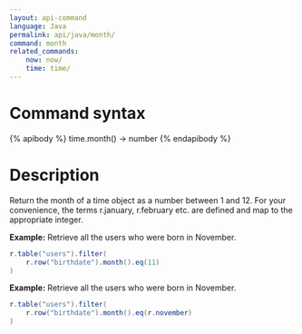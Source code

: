 ```yaml
---
layout: api-command
language: Java
permalink: api/java/month/
command: month
related_commands:
    now: now/
    time: time/
---
```



# Command syntax #

{% apibody %}
time.month() &rarr; number
{% endapibody %}

# Description #

Return the month of a time object as a number between 1 and 12. For your convenience, the terms r.january, r.february etc. are defined and map to the appropriate integer.

__Example:__ Retrieve all the users who were born in November.

```java
r.table("users").filter(
    r.row("birthdate").month().eq(11)
)
```


__Example:__ Retrieve all the users who were born in November.

```java
r.table("users").filter(
    r.row("birthdate").month().eq(r.november)
)
```

